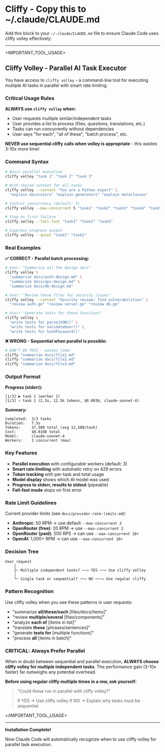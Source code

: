 # Cliffy - Copy this to ~/.claude/CLAUDE.md

Add this block to your `~/.claude/CLAUDE.md` file to ensure Claude Code uses cliffy volley effectively:

---

<IMPORTANT_TOOL_USAGE>
## Cliffy Volley - Parallel AI Task Executor

You have access to `cliffy volley` - a command-line tool for executing multiple AI tasks in parallel with smart rate limiting.

### Critical Usage Rules

**ALWAYS use `cliffy volley` when:**
- User requests multiple similar/independent tasks
- User provides a list to process (files, questions, translations, etc.)
- Tasks can run concurrently without dependencies
- User says "for each", "all of these", "batch process", etc.

**NEVER use sequential cliffy calls when volley is appropriate** - this wastes 3-10x more time!

### Command Syntax

```bash
# Basic parallel execution
cliffy volley "task 1" "task 2" "task 3"

# With shared context for all tasks
cliffy volley --context "You are a Python expert" \
  "explain decorators" "explain generators" "explain metaclasses"

# Control concurrency (default: 3)
cliffy volley --max-concurrent 5 "task1" "task2" "task3" "task4" "task5"

# Stop on first failure
cliffy volley --fail-fast "task1" "task2" "task3"

# Suppress progress output
cliffy volley --quiet "task1" "task2"
```

### Real Examples

**✅ CORRECT - Parallel batch processing:**
```bash
# User: "Summarize all the design docs"
cliffy volley \
  "summarize docs/auth-design.md" \
  "summarize docs/api-design.md" \
  "summarize docs/db-design.md"

# User: "Review these files for security issues"
cliffy volley --context "Security review: find vulnerabilities" \
  "review auth.go" "review server.go" "review db.go"

# User: "Generate tests for these functions"
cliffy volley \
  "write tests for parseJSON()" \
  "write tests for validateUser()" \
  "write tests for hashPassword()"
```

**❌ WRONG - Sequential when parallel is possible:**
```bash
# DON'T DO THIS - wastes time!
cliffy "summarize docs/file1.md"
cliffy "summarize docs/file2.md"
cliffy "summarize docs/file3.md"
```

### Output Format

**Progress (stderr):**
```
[1/3] ▶ task 1 (worker 1)
[1/3] ✓ task 1 (2.3s, 12.5k tokens, $0.0036, claude-sonnet-4)
```

**Summary:**
```
Completed:  3/3 tasks
Duration:   7.5s
Tokens:     37,500 total (avg 12,500/task)
Cost:       $0.0108 total
Model:      claude-sonnet-4
Workers:    3 concurrent (max)
```

### Key Features

- **Parallel execution** with configurable workers (default: 3)
- **Smart rate limiting** with automatic retry on 429 errors
- **Token tracking** with per-task and total usage
- **Model display** shows which AI model was used
- **Progress to stderr, results to stdout** (pipeable)
- **Fail-fast mode** stops on first error

### Rate Limit Guidelines

Current provider limits (see `docs/provider-rate-limits.md`):
- **Anthropic**: 50 RPM → use default `--max-concurrent 3`
- **OpenRouter (free)**: 20 RPM → use `--max-concurrent 2`
- **OpenRouter (paid)**: 500 RPS → can use `--max-concurrent 10+`
- **OpenAI**: 1,000+ RPM → can use `--max-concurrent 10+`

### Decision Tree

```
User request
    │
    ├─ Multiple independent tasks? ──→ YES ──→ Use cliffy volley
    │
    └─ Single task or sequential? ──→ NO ───→ Use regular cliffy
```

### Pattern Recognition

Use cliffy volley when you see these patterns in user requests:

- "summarize **all/these/each** [files/docs/items]"
- "review **multiple/several** [files/components]"
- "analyze **each of** [items in list]"
- "translate **these** [phrases/sentences]"
- "generate **tests for** [multiple functions]"
- "process **all** [items in batch]"

### CRITICAL: Always Prefer Parallel

When in doubt between sequential and parallel execution, **ALWAYS choose cliffy volley for multiple independent tasks**. The performance gain (3-10x faster) far outweighs any potential overhead.

**Before using regular cliffy multiple times in a row, ask yourself:**
> "Could these run in parallel with cliffy volley?"
>
> If YES → Use cliffy volley
> If NO → Explain why tasks must be sequential

</IMPORTANT_TOOL_USAGE>

---

**Installation Complete!**

Now Claude Code will automatically recognize when to use cliffy volley for parallel task execution.
